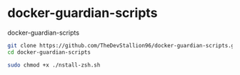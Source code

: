 # docker-guardian-scripts
docker-guardian-scripts

```bash
git clone https://github.com/TheDevStallion96/docker-guardian-scripts.git
cd docker-guardian-scripts
```
```bash
sudo chmod +x ./nstall-zsh.sh

```
